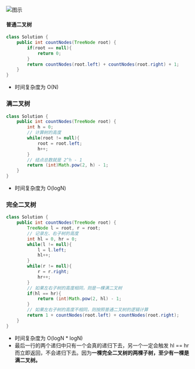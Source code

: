 

![图示](https://img-blog.csdnimg.cn/193c3e65aec04d3c9bdb43e6c9db2fd0.png?x-oss-process=image/watermark,type_ZHJvaWRzYW5zZmFsbGJhY2s,shadow_50,text_Q1NETiBA5bSU5rOi5rOi5ZWK,size_20,color_FFFFFF,t_70,g_se,x_16)
#### 普通二叉树
```java
class Solution {
    public int countNodes(TreeNode root) {
        if(root == null){
            return 0;
        }
        return countNodes(root.left) + countNodes(root.right) + 1;
    }
}
```
* 时间复杂度为 O(N)
### 满二叉树
```java
class Solution {
    public int countNodes(TreeNode root) {
        int h = 0;
        // 计算树的高度
        while(root != null){
            root = root.left;
            h++;
        }
        // 结点总数就是 2^h - 1
        return (int)Math.pow(2, h) - 1;
    }
}
```
* 时间复杂度为 O(logN)
### 完全二叉树
```java
class Solution {
    public int countNodes(TreeNode root) {
        TreeNode l = root, r = root;
        // 记录左、右子树的高度
        int hl = 0, hr = 0;
        while(l != null){
            l = l.left;
            hl++;
        }
        while(r != null){
            r = r.right;
            hr++;
        }
        // 如果左右子树的高度相同，则是一棵满二叉树
        if(hl == hr){
            return (int)Math.pow(2, hl) - 1;
        }
        // 如果左右子树的高度不相同，则按照普通二叉树的逻辑计算
        return 1 + countNodes(root.left) + countNodes(root.right);
    }
}
```
* 时间复杂度为 O(logN * logN)
* 最后一行的两个递归中只有一个会真的递归下去，另一个一定会触发 hl == hr 而立即返回，不会递归下去。因为**一棵完全二叉树的两棵子树，至少有一棵是满二叉树。**